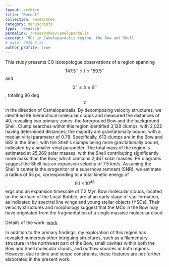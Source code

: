 ```yaml
---
layout: archive
title: "Recent"
collection: researches
category: manuscripts
type: 'research'
permalink: /researches/Camelopardalis
excerpt: 'MCs in Camelopardalis region, the Bow and Shell'
# date: 2024-9-24
author_profile: true
---
```


This study presents CO isotopologue observations of a region spanning $$147.5^{\circ} \leq l \leq 159.5^{\circ}$$ and $$0^{\circ} \leq b \leq 8^{\circ}$$, totaling 96 deg$$^2$$ in the direction of Camelopardalis. By decomposing velocity structures, we identified 99 hierarchical molecular clouds and measured the distances of 40, revealing two primary zones: the foreground Bow and the background Shell. Clump searches within this region identified 3,128 clumps, with 2,022 having determined distances; the majority are gravitationally bound, with a median virial parameter of 0.78. Specifically, 613 clumps are in the Bow and 682 in the Shell, with the Shell's clumps being more gravitationally bound, indicated by a smaller virial parameter. The total mass of the region is estimated at 25,269 solar masses, with the Shell contributing significantly more mass than the Bow, which contains 2,467 solar masses. PV diagrams suggest the Shell has an expansion velocity of 7.5 km/s. Assuming the Shell's center is the progenitor of a supernova remnant (SNR), we estimate a radius of 55 pc, corresponding to a total kinetic energy of $$9.1 \times 10^{48}$$ ergs and an expansion timescale of 7.2 Myr. Bow molecular clouds, located on the surface of the Local Bubble, are at an early stage of star formation, as indicated by spectral line wings and young stellar objects (YSOs). Their velocity structures and morphology suggest that the MCs in the Bow may have originated from the fragmentation of a single massive molecular cloud.

Details of the work: [work](./files/Camelopardalis_report).

In addition to the primary findings, my exploration of this region has revealed numerous other intriguing structures, such as a filamentary structure in the northwest part of the Bow, small cavities within both the Bow and Shell molecular clouds, and outflow sources in both regions. However, due to time and scope constraints, these features are not further elaborated in the present work.
